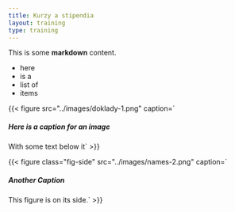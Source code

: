 ```yaml
---
title: Kurzy a stipendia
layout: training
type: training
---
```


This is some **markdown** content.

* here
* is a 
* list of
* items

{{< figure src="../images/doklady-1.png" caption=`
##### Here is a caption for an image

With some text below it` >}}

{{< figure class="fig-side" src="../images/names-2.png" caption=`
##### Another Caption

This figure is on its side.` >}}